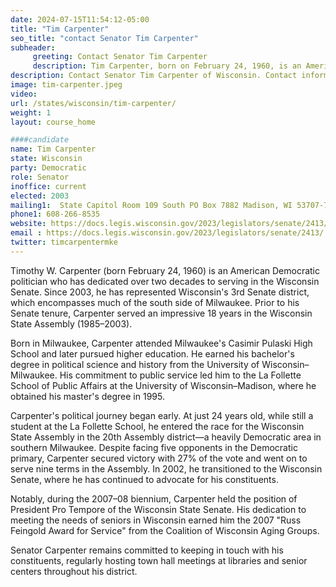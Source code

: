 ```yaml
---
date: 2024-07-15T11:54:12-05:00
title: "Tim Carpenter"
seo_title: "contact Senator Tim Carpenter"
subheader:
     greeting: Contact Senator Tim Carpenter
     description: Tim Carpenter, born on February 24, 1960, is an American politician affiliated with the Democratic Party. He is a member of the Wisconsin State Senate, representing District 3. He assumed office in 2003.
description: Contact Senator Tim Carpenter of Wisconsin. Contact information for Tim Carpenter includes email address, phone number, and mailing address.
image: tim-carpenter.jpeg
video:
url: /states/wisconsin/tim-carpenter/
weight: 1
layout: course_home

####candidate
name: Tim Carpenter
state: Wisconsin
party: Democratic
role: Senator
inoffice: current
elected: 2003
mailing1:  State Capitol Room 109 South PO Box 7882 Madison, WI 53707-7882
phone1: 608-266-8535
website: https://docs.legis.wisconsin.gov/2023/legislators/senate/2413/
email : https://docs.legis.wisconsin.gov/2023/legislators/senate/2413/
twitter: timcarpentermke
---
```

Timothy W. Carpenter (born February 24, 1960) is an American Democratic politician who has dedicated over two decades to serving in the Wisconsin Senate. Since 2003, he has represented Wisconsin's 3rd Senate district, which encompasses much of the south side of Milwaukee. Prior to his Senate tenure, Carpenter served an impressive 18 years in the Wisconsin State Assembly (1985–2003).

Born in Milwaukee, Carpenter attended Milwaukee's Casimir Pulaski High School and later pursued higher education. He earned his bachelor's degree in political science and history from the University of Wisconsin–Milwaukee. His commitment to public service led him to the La Follette School of Public Affairs at the University of Wisconsin–Madison, where he obtained his master's degree in 1995.

Carpenter's political journey began early. At just 24 years old, while still a student at the La Follette School, he entered the race for the Wisconsin State Assembly in the 20th Assembly district—a heavily Democratic area in southern Milwaukee. Despite facing five opponents in the Democratic primary, Carpenter secured victory with 27% of the vote and went on to serve nine terms in the Assembly. In 2002, he transitioned to the Wisconsin Senate, where he has continued to advocate for his constituents.

Notably, during the 2007–08 biennium, Carpenter held the position of President Pro Tempore of the Wisconsin State Senate. His dedication to meeting the needs of seniors in Wisconsin earned him the 2007 "Russ Feingold Award for Service" from the Coalition of Wisconsin Aging Groups.

Senator Carpenter remains committed to keeping in touch with his constituents, regularly hosting town hall meetings at libraries and senior centers throughout his district.
